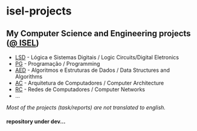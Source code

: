 # isel-projects
## My Computer Science and Engineering projects ([@ ISEL](https://www.isel.pt/))

* [LSD](https://github.com/robyzzz/isel-projects/tree/master/LSD) - Lógica e Sistemas Digitais  /  Logic Circuits/Digital Eletronics
* [PG](https://github.com/robyzzz/isel-projects/tree/master/PG) - Programação  /  Programming
* [AED](https://github.com/robyzzz/isel-projects/tree/master/AED) - Algoritmos e Estruturas de Dados  /  Data Structures and Algorithms
* [AC](https://github.com/robyzzz/isel-projects/tree/master/AC) - Arquitetura de Computadores  /  Computer Architecture
* [RC](https://github.com/robyzzz/isel-projects/tree/master/AC) - Redes de Computadores  /  Computer Networks
* ... 

*Most of the projects (task/reports) are not translated to english.*
#### repository under dev...
